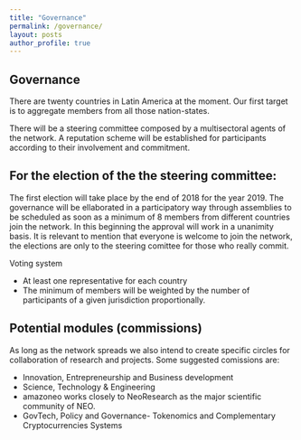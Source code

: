 ```yaml
---
title: "Governance"
permalink: /governance/
layout: posts
author_profile: true
---
```

## Governance

There are twenty countries in Latin America at the moment. Our first target is to aggregate members from all those nation-states.

There will be a steering committee composed by a multisectoral agents of the network. A reputation scheme will be established for participants according to their involvement and commitment.

## For the election of the the steering committee:

The first election will take place by the end of 2018 for the year 2019. The governance will be ellaborated in a participatory way through assemblies to be scheduled as soon as a minimum of 8 members from different countries join the network. In this beginning the approval will work in a unanimity basis. It is relevant to mention that everyone is welcome to join the network, the elections are only to the steering comittee for those who really commit.

Voting system
- At least one representative for each country
- The minimum of members will be weighted by the number of participants of a given jurisdiction proportionally.  



## Potential modules (commissions)

As long as the network spreads we also intend to create specific circles for collaboration of research and projects. Some suggested comissions are: 

- Innovation, Entrepreneurship and Business development
- Science, Technology & Engineering
- amazoneo works closely to NeoResearch as the major scientific community of NEO.
- GovTech, Policy and Governance- Tokenomics and Complementary Cryptocurrencies Systems
